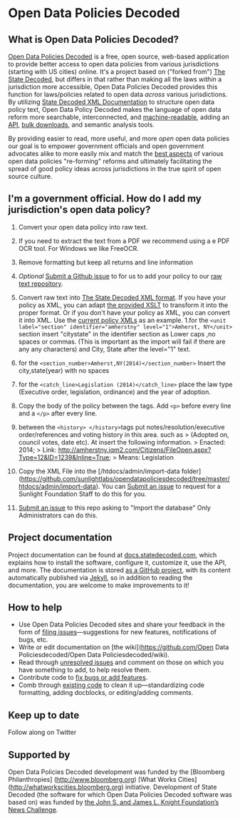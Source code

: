 # Open Data Policies Decoded

## What is Open Data Policies Decoded?
[Open Data Policies Decoded](http://opendatapoliciesdecoded.sunlightfoundation.com/) is a free, open source, web-based application to provide better access to open data policies from various jurisdictions (starting with US cities) online. It's a project based on ("forked from") [The State Decoded](http://www.statedecoded.com/), but differs in that rather than making all the laws _within_ a jurisdiction more accessible, Open Data Policies Decoded provides this function for laws/policies related to open data _across_ various jurisdictions. By utilizing [State Decoded XML Documentation](http://docs.statedecoded.com/xml-format.html) to structure open data policy text, Open Data Policy Decoded makes the language of open data reform more searchable, interconnected, and [machine-readable](http://sunlightfoundation.com/opendataguidelines/#open-formats), adding an [API](http://sunlightfoundation.com/opendataguidelines/#public-apis), [bulk downloads](http://sunlightfoundation.com/opendataguidelines/#bulk-data), and semantic analysis tools. 

By providing easier to read, more useful, and more _open_ open data policies our goal is to empower government officials and open government advocates alike to more easily mix and match the [best aspects](http://sunlightfoundation.com/opendataguidelines/examples/) of various open data policies "re-forming" reforms and ultimately facilitating the spread of good policy ideas across jurisdictions in the true spirit of open source culture. 

## I'm a government official. How do I add my jurisdiction's open data policy?

1. Convert your open data policy into raw text. 
  1. If you need to extract the text from a PDF we recommend using a e PDF OCR tool. For Windows we like FreeOCR.
  2. Remove formatting but keep all returns and line information
  3. *Optional* [Submit a Github issue](https://github.com/sunlightlabs/opendatapoliciesdecoded/issues/new) to for us to add your policy to our [raw text repository](https://github.com/sunlightpolicy/opendata/tree/master/open%20data%20policies%20raw%20text).

2. Convert raw text into [The State Decoded XML format](http://docs.statedecoded.com/xml-format.html). If you have your policy as XML, you can adapt [the provided XSLT](https://github.com/statedecoded/state/blob/master/sample.xsl) to transform it into the proper format. Or if you don't have your policy as XML, you can convert it into XML. Use the [current policy XMLs](https://github.com/sunlightlabs/opendatapoliciesdecoded/tree/master/htdocs/admin/import-data) as an example. 
  1.for the `<unit label="section" identifier="amherstny" level="1">Amherst, NY</unit>` section insert "citystate" in the identifier section as Lower caps ,no spaces or commas. (This is important as the import will fail if there are any any characters) and City, State after the level="1" text. 
  2. for the `<section_number>Amherst,NY(2014)</section_number>` Insert the city,state(year) with no spaces </p>
  3. for the `<catch_line>Legislation (2014)</catch_line>` place the law type (Executive order, legislation, ordinance) and the year of adoption. </p>
  4. Copy the body of the policy between the <text></text> tags. Add `<p>` before every line and a `</p>` after every line. 
  5. between the `<history> </history>`tags put notes/resolution/executive order/references and voting history in this area. such as 
    > (Adopted on, council votes, date etc). At insert the following information. 
    > Enacted: 2014; 
    > Link: http://amherstny.iqm2.com/Citizens/FileOpen.aspx?Type=12&ID=1239&Inline=True;
    > Means: Legislation</p>

3. Copy the XML File into the [/htdocs/admin/import-data folder] (https://github.com/sunlightlabs/opendatapoliciesdecoded/tree/master/htdocs/admin/import-data). You can [Submit an issue](https://github.com/sunlightlabs/opendatapoliciesdecoded/issues/new) to request for a Sunlight Foundation Staff to do this for you. 

4. [Submit an issue](https://github.com/sunlightlabs/opendatapoliciesdecoded/issues/new) to this repo asking to "Import the database" Only Administrators can do this. 

## Project documentation
Project documentation can be found at [docs.statedecoded.com](http://docs.statedecoded.com/), which explains how to install the software, configure it, customize it, use the API, and more. The documentation is stored [as a GitHub project](http://github.com/statedecoded/documentation/), with its content automatically published via [Jekyll](http://jekyllrb.com/), so in addition to reading the documentation, you are welcome to make improvements to it!

## How to help
* Use Open Data Policies Decoded sites and share your feedback in the form of [filing issues](https://github.com/sunlightlabs/opendatapoliciesdecoded/issues)—suggestions for new features, notifications of bugs, etc.
* Write or edit documentation on [the wiki](https://github.com/Open Data Policiesdecoded/Open Data Policiesdecoded/wiki).
* Read through [unresolved issues](https://github.com/sunlightlabs/opendatapoliciesdecoded/issues) and comment on those on which you have something to add, to help resolve them.
* Contribute code to [fix bugs or add features](https://github.com/sunlightlabs/opendatapoliciesdecoded/issues).
* Comb through [existing code](https://github.com/sunlightlabs/opendatapoliciesdecoded) to clean it up—standardizing code formatting, adding docblocks, or editing/adding comments.

## Keep up to date
Follow along on Twitter 

## Supported by
Open Data Policies Decoded development was funded by the [Bloomberg Philanthropies] (http://www.bloomberg.org) [What Works Cities] (http://whatworkscities.bloomberg.org) initiative. 
Development of State Decoded (the software for which Open Data Policies Decoded software was based on) was funded by [the John S. and James L. Knight Foundation’s News Challenge](http://www.knightfoundation.org/grants/20110158/). 
